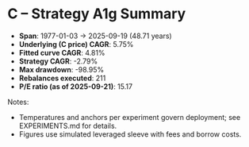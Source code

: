 # C – Strategy A1g Summary

- **Span**: 1977-01-03 → 2025-09-19 (48.71 years)
- **Underlying (C price) CAGR**: 5.75%
- **Fitted curve CAGR**: 4.81%
- **Strategy CAGR**: -2.79%
- **Max drawdown**: -98.95%
- **Rebalances executed**: 211
- **P/E ratio (as of 2025-09-21)**: 15.17

Notes:

- Temperatures and anchors per experiment govern deployment; see EXPERIMENTS.md for details.
- Figures use simulated leveraged sleeve with fees and borrow costs.

